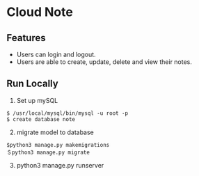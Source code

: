 # Cloud Note

## Features
* Users can login and logout.
* Users are able to create, update, delete and view their notes.

## Run Locally
1. Set up  mySQL 
```
$ /usr/local/mysql/bin/mysql -u root -p
$ create database note
```
2. migrate model to database
```
$python3 manage.py makemigrations
＄python3 manage.py migrate
```
3. python3 manage.py runserver
